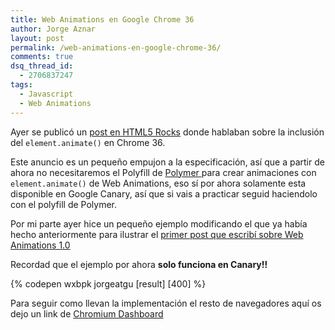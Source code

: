 ```yaml
---
title: Web Animations en Google Chrome 36
author: Jorge Aznar
layout: post
permalink: /web-animations-en-google-chrome-36/
comments: true
dsq_thread_id:
  - 2706837247
tags:
  - Javascript
  - Web Animations
---
```

Ayer se publicó un <a href="http://updates.html5rocks.com/2014/05/Web-Animations---element-animate-is-now-in-Chrome-36" target="_blank">post en HTML5 Rocks</a> donde hablaban sobre la inclusión del `element.animate()` en Chrome 36.

<!--more-->

Este anuncio es un pequeño empujon a la especificación, así que a partir de ahora no necesitaremos el Polyfill de <a href="http://polymer.com" target="_blank">Polymer </a>para crear animaciones con `element.animate()` de Web Animations, eso sí por ahora solamente esta disponible en Google Canary, así que si vais a practicar seguid haciendolo con el polyfill de Polymer.

Por mi parte ayer hice un pequeño ejemplo modificando el que ya había hecho anteriormente para ilustrar el <a href="http://jorgeatgu.com/blog/web-animations-1-0-el-futuro-de-las-animaciones/" target="_blank">primer post que escribí sobre Web Animations 1.0</a>

Recordad que el ejemplo por ahora **solo funciona en Canary!!**

{% codepen wxbpk jorgeatgu [result] [400] %}


Para seguir como llevan la implementación el resto de navegadores aquí os dejo un link de <a href="http://www.chromestatus.com/features/5760616295825408" target="_blank">Chromium Dashboard</a>